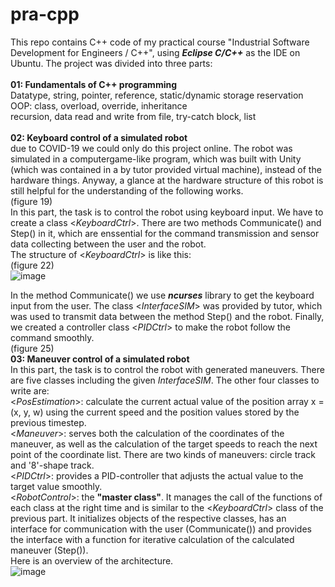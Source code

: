 # pra-cpp
This repo contains C++ code of my practical course "Industrial Software Development for Engineers / C++", using ***Eclipse C/C++*** as the IDE on Ubuntu. The project was divided into three parts:<br>
<br>
**01: Fundamentals of C++ programming**<br>
  Datatype, string, pointer, reference, static/dynamic storage reservation <br>
  OOP: class, overload, override, inheritance<br>
  recursion, data read and write from file, try-catch block, list<br>
  <br>
**02: Keyboard control of a simulated robot**<br>
  due to COVID-19 we could only do this project online. The robot was simulated in a computergame-like program, which was built with Unity (which was contained in a by tutor provided virtual machine), instead of the hardware things. Anyway, a glance at the hardware structure of this robot is still helpful for the understanding of the following works.<br>
  (figure 19)
  <br>
  In this part, the task is to control the robot using keyboard input. We have to create a class <*KeyboardCtrl*>. There are two methods Communicate() and Step() in it, which are enssential for the command transmission and sensor data collecting between the user and the robot.<br>
  The structure of <*KeyboardCtrl*> is like this:<br>
  (figure 22)<br>
  ![image](https://user-images.githubusercontent.com/83095045/162405406-44c33c7c-c8fd-4f83-9266-2fa610b8b898.png)<br>

In the method Communicate() we use ***ncurses*** library to get the keyboard input from the user. The class <*InterfaceSIM*> was provided by tutor, which was used to transmit data between the method Step() and the robot. Finally, we created a controller class <*PIDCtrl*> to make the robot follow the command smoothly.<br>
  (figure 25)
<br>
**03: Maneuver control of a simulated robot**<br>
  In this part, the task is to control the robot with generated maneuvers. There are five classes including the given *InterfaceSIM*. The other four classes to write are:
  <br><*PosEstimation*>: calculate the current actual value of the position array x = (x, y, w) using the current speed and the position values stored by the previous timestep.
  <br><*Maneuver*>: serves both the calculation of the coordinates of the maneuver, as well as the calculation of the target speeds to reach the next point of the coordinate list. There are two kinds of maneuvers: circle track and '8'-shape track.
  <br><*PIDCtrl*>: provides a PID-controller that adjusts the actual value to the target value smoothly.
  <br><*RobotControl*>: the **"master class"**. It manages the call of the functions of each class at the right time and is similar to the <*KeyboardCtrl*> class of the previous part. It initializes objects of the respective classes, has an interface for communication with the user (Communicate()) and provides the interface with a function for iterative calculation of the calculated maneuver (Step()).
  <br>Here is an overview of the architecture.<br>
  ![image](https://user-images.githubusercontent.com/83095045/162412064-659f132d-6b20-48e9-9c94-84003229d2ec.png)

  
  
